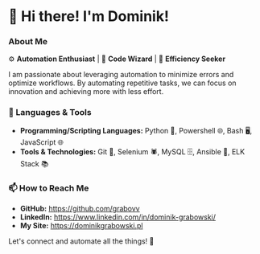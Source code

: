# 👋 Hi there! I'm Dominik!

### About Me

⚙️ **Automation Enthusiast** | 🤖 **Code Wizard** | 🌟 **Efficiency Seeker**

I am passionate about leveraging automation to minimize errors and optimize workflows. By automating repetitive tasks, we can focus on innovation and achieving more with less effort.

### 🔧 Languages & Tools
- **Programming/Scripting Languages:** Python 🐍, Powershell 🌐, Bash 🖥️, JavaScript 🌐
- **Tools & Technologies:** Git 🚀, Selenium 🕷️, MySQL 🗄️, Ansible 📜, ELK Stack 📚

### 📫 How to Reach Me
- **GitHub:** https://github.com/grabovv
- **LinkedIn:** https://www.linkedin.com/in/dominik-grabowski/
- **My Site:** https://dominikgrabowski.pl

Let's connect and automate all the things! 🚀

